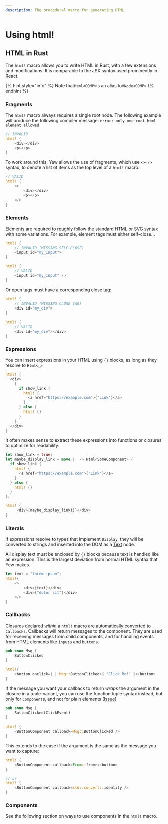 ```yaml
---
description: The procedural macro for generating HTML
---
```


# Using html!

## HTML in Rust

The `html!` macro allows you to write HTML in Rust, with a few extensions and modifications. It is comparable to the JSX syntax used prominently in React. 

{% hint style="info" %}
Note that`Html<COMP>`is an alias to`VNode<COMP>`
{% endhint %}

### Fragments

The `html!` macro always requires a single root node. The following example will produce the following compiler message: `error: only one root html element allowed`

```rust
// INVALID
html! {
    <div></div>
    <p></p>
}
```

To work around this, Yew allows the use of fragments, which use `<></>` syntax, to denote a list of items as the top level of a `html!` macro.

```rust
// VALID
html! {
    <>
        <div></div>
        <p></p>
    </>
}
```

### Elements

Elements are required to roughly follow the standard HTML or SVG syntax with some variations. For example, element tags must either self-close...

```rust
html! {
    // INVALID (MISSING SELF-CLOSE)
    <input id="my_input">
}

html! {
    // VALID
    <input id="my_input" />
}
```

Or open tags must have a corresponding close tag:

```rust
html! {
    // INVALID (MISSING CLOSE TAG)
    <div id="my_div">
}

html! {
    // VALID
    <div id="my_div"></div>
}
```

### Expressions

You can insert expressions in your HTML using `{}` blocks, as long as they resolve to `Html<_>`

```rust
html! {
  <div>
    {
      if show_link {
        html! {
          <a href="https://example.com">{"Link"}</a>
        }
      } else {
        html! {}
      }
    }
  </div>
}
```

It often makes sense to extract these expressions into functions or closures to optimize for readability:

```rust
let show_link = true;
let maybe_display_link = move || -> Html<SomeComponent> {
  if show_link {
    html! {
      <a href="https://example.com">{"Link"}</a>
    }
  } else {
    html! {}
  }
};

html! {
     <div>{maybe_display_link()}</div>
}
```

### Literals

If expressions resolve to types that implement `Display`,  they will be converted to strings and inserted into the DOM as a [Text](https://developer.mozilla.org/en-US/docs/Web/API/Text) node. 

All display text must be enclosed by `{}` blocks because text is handled like an expression. This is the largest deviation from normal HTML syntax that Yew makes.

```rust
let text = "lorem ipsum";
html!{
    <>
        <div>{text}</div>
        <div>{"dolor sit"}</div>
    </>
}
```

### Callbacks

Closures declared _within_ a `html!` macro are automatically converted to `Callbacks`. Callbacks will return messages to the component. They are used for receiving messages from child components, and for handling events from HTML elements like `input`s and `button`s.

```rust
pub enum Msg {
    ButtonClicked
}

html!{
    <button onclick=|_| Msg::ButtonClicked>{ "Click Me!" }</button>
}
```

If the message you want your callback to return _wraps_ the argument in the closure in a tuple-variant, you can use the function tuple syntax instead, but only for `Component`s, and not for plain elements \([Issue](https://github.com/yewstack/yew/issues/733)\)

```rust
pub enum Msg {
    ButtonClicked(ClickEvent)
}

html! {
    <ButtonComponent callback=Msg::ButtonClicked />
}
```

This extends to the case if the argument is the same as the message you want to capture:

```rust
html! {
    <ButtonComponent callback=From::from></button>
}

// or
html! {
    <ButtonComponent callback=std::convert::identity />
}
```

### Components

See the following section on ways to use components in the `html!` macro.



